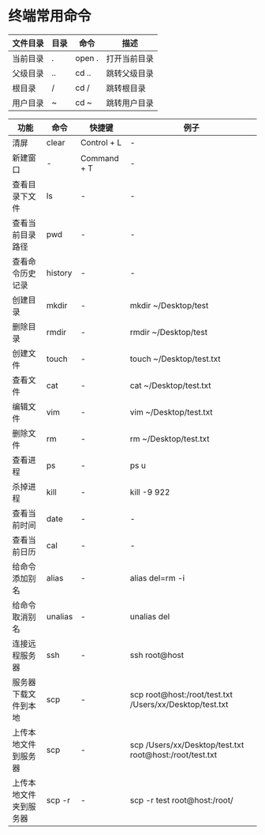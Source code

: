 # 终端常用命令

|文件目录|目录|命令|描述|
| --- | --- | --- | --- |
|当前目录|<span class="red-font">.</span>|open . |打开当前目录|
|父级目录|<span class="red-font">..</span>|cd .. |跳转父级目录|
|根目录|<span class="red-font">/</span>|cd / |跳转根目录|
|用户目录|<span class="red-font">~</span>|cd ~ |跳转用户目录|

|功能|命令|快捷键|例子|
| --- | --- | --- | --- |
|清屏|clear|Control + L|-|
|新建窗口|-|Command + T|-|
|查看目录下文件|ls|-|-|
|查看当前目录路径|pwd|-|-|
|查看命令历史记录|history|-|-|
|创建目录|mkdir|-|mkdir ~/Desktop/test|
|删除目录|rmdir|-|rmdir ~/Desktop/test|
|创建文件|touch|-|touch ~/Desktop/test.txt|
|查看文件|cat|-|cat ~/Desktop/test.txt|
|编辑文件|vim|-|vim ~/Desktop/test.txt|
|删除文件|rm|-|rm ~/Desktop/test.txt|
|查看进程|ps|-|ps u|
|杀掉进程|kill|-|kill -9 922|
|查看当前时间|date|-|-|
|查看当前日历|cal|-|-|
|给命令添加别名|alias|-|alias del=rm -i|
|给命令取消别名|unalias|-|unalias del|
|连接远程服务器|ssh|-|ssh root@host|
|服务器下载文件到本地|scp|-|scp root@host:/root/test.txt /Users/xx/Desktop/test.txt|
|上传本地文件到服务器|scp|-|scp /Users/xx/Desktop/test.txt root@host:/root/test.txt|
|上传本地文件夹到服务器|scp -r|-|scp -r test root@host:/root/|

